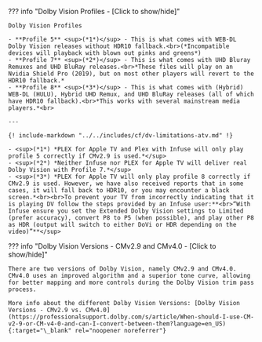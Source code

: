<!-- markdownlint-disable MD041-->
??? info "Dolby Vision Profiles - [Click to show/hide]"

    Dolby Vision Profiles

    - **Profile 5** <sup>(*1*)</sup> - This is what comes with WEB-DL Dolby Vision releases without HDR10 fallback.<br>(*Incompatible devices will playback with blown out pinks and greens*)
    - **Profile 7** <sup>(*2*)</sup> - This is what comes with UHD Bluray Remuxes and UHD BluRay releases.<br>*These files will play on an Nvidia Shield Pro (2019), but on most other players will revert to the HDR10 fallback.*
    - **Profile 8** <sup>(*3*)</sup> - This is what comes with (Hybrid) WEB-DL (HULU), Hybrid UHD Remux, and UHD BluRay releases (all of which have HDR10 fallback).<br>*This works with several mainstream media players.*<br>

    ---

    {! include-markdown "../../includes/cf/dv-limitations-atv.md" !}

    - <sup>(*1*) *PLEX for Apple TV and Plex with Infuse will only play profile 5 correctly if CMv2.9 is used.*</sup>
    - <sup>(*2*) *Neither Infuse nor PLEX for Apple TV will deliver real Dolby Vision with Profile 7.*</sup>
    - <sup>(*3*) *PLEX for Apple TV will only play profile 8 correctly if CMv2.9 is used. However, we have also received reports that in some cases, it will fall back to HDR10, or you may encounter a black screen.*<br><br>To prevent your TV from incorrectly indicating that it is playing DV follow the steps provided by an Infuse user:**<br>“With Infuse ensure you set the Extended Dolby Vision settings to Limited (prefer accuracy), convert P8 to P5 (when possible), and play other P8 as HDR (output will switch to either DoVi or HDR depending on the video)”**</sup>

??? info "Dolby Vision Versions - CMv2.9 and CMv4.0 - [Click to show/hide]"

    There are two versions of Dolby Vision, namely CMv2.9 and CMv4.0. CMv4.0 uses an improved algorithm and a superior tone curve, allowing for better mapping and more controls during the Dolby Vision trim pass process.

    More info about the different Dolby Vision Versions: [Dolby Vision Versions - CMv2.9 vs. CMv4.0](https://professionalsupport.dolby.com/s/article/When-should-I-use-CM-v2-9-or-CM-v4-0-and-can-I-convert-between-them?language=en_US){:target="\_blank" rel="noopener noreferrer"}
<!-- markdownlint-enable MD041-->
